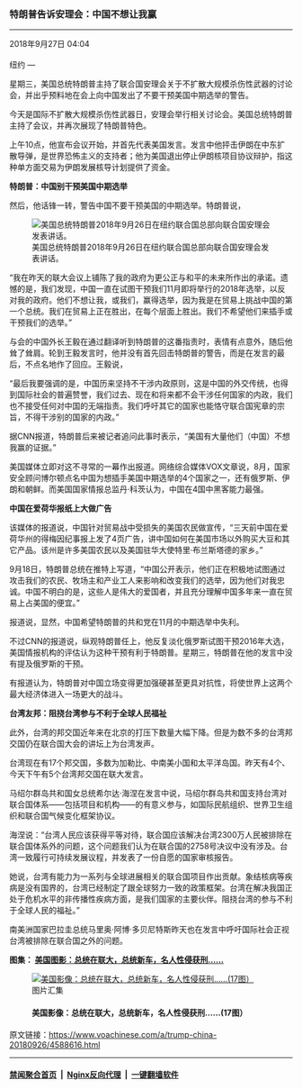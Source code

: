 ### 特朗普告诉安理会：中国不想让我赢
------------------------

<div class="published">
 <span class="date" title="中国时间">
  <time datetime="2018-09-27T04:04:26+08:00">
   2018年9月27日 04:04
  </time>
 </span>
</div>
<br/>
<div class="wsw">
 <span class="dateline">
  纽约 —
 </span>
 <p>
  星期三，美国总统特朗普主持了联合国安理会关于不扩散大规模杀伤性武器的讨论会，并出乎预料地在会上向中国发出了不要干预美国中期选举的警告。
 </p>
 <p>
  今天是国际不扩散大规模杀伤性武器日，安理会举行相关讨论会。美国总统特朗普主持了会议，并再次展现了特朗普特色。
 </p>
 <p>
  上午10点，他宣布会议开始，并首先代表美国发言。发言中他抨击伊朗在中东扩散导弹，是世界恐怖主义的支持者；他为美国退出停止伊朗核项目协议辩护，指这种单方面交易为伊朗发展核导计划提供了资金。
 </p>
 <p>
  <strong>
   特朗普：中国别干预美国中期选举
  </strong>
 </p>
 <p>
  然后，他话锋一转，警告中国不要干预美国的中期选举。特朗普说，
 </p>
 <div class="wsw__embed">
  <figure class="media-image js-media-expand">
   <div class="img-wrap">
    <div class="thumb">
     <img alt="美国总统特朗普2018年9月26日在纽约联合国总部向联合国安理会发表讲话。" src="https://gdb.voanews.com/2BB12E48-7FA7-4553-881D-F1D183658910_w250_r0_s.jpg"/>
    </div>
    <span class="ico ico-fullscreen ico--media-expand ico--rounded">
    </span>
   </div>
   <figcaption>
    <span class="caption">
     美国总统特朗普2018年9月26日在纽约联合国总部向联合国安理会发表讲话。
    </span>
   </figcaption>
  </figure>
 </div>
 <p>
  “我在昨天的联大会议上铺陈了我的政府为更公正与和平的未来所作出的承诺。遗憾的是，我们发现，中国一直在试图干预我们11月即将举行的2018年选举，以反对我的政府。他们不想让我，或我们，赢得选举，因为我是在贸易上挑战中国的第一个总统。我们在贸易上正在胜出，在每个层面上胜出。我们不希望他们来插手或干预我们的选举。”
 </p>
 <p>
  与会的中国外长王毅在通过翻译听到特朗普的这番指责时，表情有点意外，随后他耸了耸肩。轮到王毅发言时，他并没有首先回击特朗普的警告，而是在发言的最后，不点名地作了回应。王毅说，
 </p>
 <p>
  “最后我要强调的是，中国历来坚持不干涉内政原则，这是中国的外交传统，也得到国际社会的普遍赞誉，我们过去、现在和将来都不会干涉任何国家的内政，我们也不接受任何对中国的无端指责。我们呼吁其它的国家也能恪守联合国宪章的宗旨，不得干涉别的国家的内政。”
 </p>
 <p>
  据CNN报道，特朗普后来被记者追问此事时表示，“美国有大量他们（中国）不想我赢的证据。”
 </p>
 <p>
  美国媒体立即对这不寻常的一幕作出报道。网络综合媒体VOX文章说，8月，国家安全顾问博尔顿点名中国为想插手美国中期选举的4个国家之一，还有俄罗斯、伊朗和朝鲜。而美国国家情报总监丹·科茨认为，中国在4国中黑客能力最强。
 </p>
 <p>
  <strong>
   中国在爱荷华报纸上大做广告
  </strong>
 </p>
 <p>
  该媒体的报道说，中国针对贸易战中受损失的美国农民做宣传，“三天前中国在爱荷华州的得梅因纪事报上发了4页广告，讲中国如何在美国市场以外购买大豆和其它产品。该州是许多美国农民以及美国驻华大使特里·布兰斯塔德的家乡。”
 </p>
 <p>
  9月18日，特朗普总统在推特上写道，“中国公开表示，他们正在积极地试图通过攻击我们的农民、牧场主和产业工人来影响和改变我们的选举，因为他们对我忠诚。中国不明白的是，这些人是伟大的爱国者，并且充分理解中国多年来一直在贸易上占美国的便宜。”
 </p>
 <p>
  报道说，显然，中国希望特朗普的共和党在11月的中期选举中失利。
 </p>
 <p>
  不过CNN的报道说，纵观特朗普任上，他反复淡化俄罗斯试图干预2016年大选，美国情报机构的评估认为这种干预有利于特朗普。星期三，特朗普在他的发言中没有提及俄罗斯的干预。
 </p>
 <p>
  有报道认为，特朗普对中国立场变得更加强硬甚至更具对抗性，将使世界上这两个最大经济体进入一场更大的战斗。
 </p>
 <p>
  <strong>
   台湾友邦：阻挠台湾参与不利于全球人民福祉
  </strong>
 </p>
 <p>
  此外，台湾的邦交国近年来在北京的打压下数量大幅下降。但是为数不多的台湾邦交国仍在联合国大会的讲坛上为台湾发声。
 </p>
 <p>
  台湾现在有17个邦交国，多数为加勒比、中南美小国和太平洋岛国。昨天有4个、今天下午有5个台湾邦交国在联大发言。
 </p>
 <p>
  马绍尔群岛共和国女总统希尔达·海涅在发言中说，马绍尔群岛共和国支持台湾对联合国体系——包括项目和机构——的有意义参与，如国际民航组织、世界卫生组织和联合国气候变化框架协议。
 </p>
 <p>
  海涅说：“台湾人民应该获得平等对待，联合国应该解决台湾2300万人民被排除在联合国体系外的问题，这个问题我们认为在联合国的2758号决议中没有涉及。台湾一致履行可持续发展议程，并发表了一份自愿的国家审核报告。
 </p>
 <p>
  她说，台湾有能力为一系列与全球进展相关的联合国项目作出贡献。象结核病等疾病是没有国界的，台湾已经制定了跟全球努力一致的政策框架。台湾在解决我国正处于危机水平的非传播性疾病方面，是我们国家的主要伙伴。阻挠台湾的参与不利于全球人民的福祉。”
 </p>
 <p>
  南美洲国家巴拉圭总统马里奥·阿博·多贝尼特斯昨天也在发言中呼吁国际社会正视台湾被排除在联合国之外的问题。
 </p>
 <p>
  <strong>
   图集：
   <a class="wsw__a" href="https://www.voachinese.com/a/4588708.html">
    <span class="title">
     美国图影：总统在联大，总统新车，名人性侵获刑……
    </span>
   </a>
  </strong>
 </p>
 <div class="wsw__embed">
  <figure class="media-gallery-embed overlay-wrap js-media-expand" data-lbox-gallery="true" data-lbox-gallery-url="/a/4588708.html">
   <a href="https://www.voachinese.com/a/4588708.html" title="美国影像：总统在联大，总统新车，名人性侵获刑……(17图）">
    <div class="img-wrap">
     <div class="thumb thumb16_9">
      <img alt="美国影像：总统在联大，总统新车，名人性侵获刑……(17图）" src="https://gdb.voanews.com/EF1DB227-8521-4169-AD37-C1F7B3FC3DC9_w250_r1_s.jpg"/>
     </div>
     <span class="ico ico-gallery ico--media-type ico--xl">
     </span>
     <span class="ico ico-gallery ico--media-expand ico--rounded">
     </span>
    </div>
   </a>
   <figcaption class="d-flex flex-wrap overlay-content">
    <span class="label label--media label--inverted m-l-sm">
     图片汇集
    </span>
    <h4 class="title title--media title--inverted m-l-sm">
     美国影像：总统在联大，总统新车，名人性侵获刑……(17图）
    </h4>
   </figcaption>
   <div>
    <div data-lbox-gallery-item-src="https://gdb.voanews.com/EF1DB227-8521-4169-AD37-C1F7B3FC3DC9_w1024_q10_s.jpg" data-lbox-gallery-item-title="美国总统特朗普2018年9月26日在纽约联合国总部主持联合国安理会会议。上午10点，他宣布会议开始，并首先代表美国发言。他抨击伊朗在中东扩散导弹，是世界恐怖主义的支持者；他为美国退出伊朗核协议辩护，表示这种单方面交易为伊朗发展核导提供了资金。然后特朗普话锋一转，警告中国不要干预美国的中期选举。">
    </div>
    <div data-lbox-gallery-item-src="https://gdb.voanews.com/B665E5D3-9C30-44E6-AF59-1CF40BC4CA69_w1024_q10_s.jpg" data-lbox-gallery-item-title="在美国纽约市举行的联合国大会期间，美国第一夫人梅拉尼娅&amp;middot;特朗普在美国驻联合国代表团主办的招待会上发表主题为&amp;ldquo;成为最佳者&amp;rdquo;的演讲（2018年9月26日）。">
    </div>
    <div data-lbox-gallery-item-src="https://gdb.voanews.com/57F2393D-838A-4B4D-AA82-21D9DE4A7F9F_w1024_q10_s.jpg" data-lbox-gallery-item-title="2018年9月23日，美国总统特朗普抵达纽约之前，总统豪华轿车放置在曼哈顿市中心直升机场。 特朗普的新车是比较时尚的装甲豪华轿车，被称为&amp;ldquo;野兽&amp;rdquo;，特朗普在曼哈顿中城参加联合国大会，坐的就是这辆新车。">
    </div>
    <div data-lbox-gallery-item-src="https://gdb.voanews.com/0A6A0402-6C21-44FD-BE6B-7247B5FDF142_w1024_q10_s.jpg" data-lbox-gallery-item-title="2018年9月23日，美国总统特朗普抵达纽约之前，在曼哈顿市中心直升机场，特勤人员清洗总统豪华轿车。特朗普的新车是比较时尚的装甲豪华轿车，被称为&amp;ldquo;野兽&amp;rdquo;，特朗普在曼哈顿中城参加联合国大会，坐的就是这辆新车。">
    </div>
    <div data-lbox-gallery-item-src="https://gdb.voanews.com/9CF791B3-F796-4BB8-B6FD-14875F32C641_w1024_q10_s.jpg" data-lbox-gallery-item-title="美国著名喜剧演员比尔&amp;middot;考斯比在宾州诺里斯敦蒙哥马利郡法院参加了量刑听证后离开法庭（2018年9月25日） 。9月25日法官以暴力性侵罪判处考斯比3到10年监禁。被认定为&amp;ldquo;性暴力罪犯&amp;rdquo;意味着考斯比将被要求每季度向当局报告；他将上黑名单，名单发送给邻居和学校；他还必须终生接受强制性的咨询。在判决前，检察官要求判处考斯比5到10年监禁。他的辩护律师则要求判处软禁在家，理由是他年事已高，健康不佳，不太可能再犯罪，而且被指控的事年代久远，最晚的发生在2005年。考斯比曾主演1980年代的电视系列喜剧&amp;ldquo;考斯比秀&amp;rdquo;(The Cosby Show)，名动一时。">
    </div>
    <div data-lbox-gallery-item-src="https://gdb.voanews.com/FAD8517B-FBDF-48F8-BB7C-22CF70C5A91A_w1024_q10_s.jpg" data-lbox-gallery-item-title="安德里亚&amp;middot;康斯坦德（左）在记者会上（2015年9月12日）。考斯比因为2004年在其宾夕法尼亚州家中下药和性侵康斯坦德而被判犯有严重猥亵等三项重罪。康斯坦德等60多名妇女都指控考斯比性侵，但只有她的指控导致考斯比被定罪。">
    </div>
    <div data-lbox-gallery-item-src="https://gdb.voanews.com/39DD9999-FBCF-49A6-853E-27F4A0EE2322_w1024_q10_s.jpg" data-lbox-gallery-item-title="美国总统特朗普等高官2018年9月26日在纽约联合国总部的联合国安理会会议上。 他左侧是联合国秘书长安东尼奥&amp;middot;古特雷斯。特朗普说：&amp;ldquo;中国一直在试图干预我们11月即将举行的2018年选举，以反对我的政府。他们不想让我或我们赢得选举，因为我是在贸易上挑战中国的第一个总统。我们在贸易上正在胜出，在每个层面上胜出。我们不希望他们来插手或干预我们的选举。&amp;rdquo;">
    </div>
    <div data-lbox-gallery-item-src="https://gdb.voanews.com/A945074B-5B7A-4564-9A95-5DDA92B240E1_w1024_q10_s.jpg" data-lbox-gallery-item-title="中国外交部长王毅倾听美国总统特朗普2018年9月26日在纽约联合国总部向联合国安理会发表讲话。王毅在听到特朗普的上述指责时表情有点意外，随后他耸了耸肩。王毅在发言的最后，不点名地作了回应。他说：&amp;ldquo;中国历来坚持不干涉内政原则，这是中国的外交传统，也得到国际社会的普遍赞誉，我们过去、现在和将来都不会干涉任何国家的内政，我们也不接受任何对中国的无端指责。我们呼吁其它的国家也能恪守联合国宪章的宗旨，不得干涉别的国家的内政。&amp;rdquo;">
    </div>
    <div data-lbox-gallery-item-src="https://gdb.voanews.com/BE83B104-05C1-417F-B936-BC45EDE26B2A_w1024_q10_s.jpg" data-lbox-gallery-item-title="美国总统特朗普2018年9月25日在美国纽约联合国总部举行的第73届联合国大会上发表讲话。">
    </div>
    <div data-lbox-gallery-item-src="https://gdb.voanews.com/EC6653FD-1F27-4146-92C4-E46F0FB3EF5C_w1024_q10_s.jpg" data-lbox-gallery-item-title="在美国纽约市举行的联合国大会期间，美国第一夫人梅拉尼娅&amp;middot;特朗普在美国驻联合国代表团主办的招待会上发表主题为&amp;ldquo;成为最佳者&amp;rdquo;的演讲（2018年9月26日）。">
    </div>
    <div data-lbox-gallery-item-src="https://gdb.voanews.com/B97BFF75-3573-40B4-8742-DC843263D66F_w1024_q10_s.jpg" data-lbox-gallery-item-title="2018年9月25日，在纽约的特朗普国际酒店和塔楼前，抗议者游行，反对总统特朗普的政策，也反对他访问纽约市。">
    </div>
    <div data-lbox-gallery-item-src="https://gdb.voanews.com/205EE370-DE0F-47E2-AD74-9013EF42D81E_w1024_q10_s.jpg" data-lbox-gallery-item-title="2018年9月24日，美国空军&amp;ldquo;雷鸟三角洲&amp;rdquo;示范中队飞越旧金山金门大桥。这是雷鸟在参加加州首府航空展之后返回内利斯空军基地。">
    </div>
    <div data-lbox-gallery-item-src="https://gdb.voanews.com/34610F22-C295-496D-AD98-3CF10FD419F6_w1024_q10_s.jpg" data-lbox-gallery-item-title="为美国之音撰稿的美国名记者格莱塔&amp;middot;范&amp;middot;萨斯特伦（女）在美国众议院外交委员会听证会上作证。">
    </div>
    <div data-lbox-gallery-item-src="https://gdb.voanews.com/47C2C3B8-F7CC-4413-A780-C6E66C450ECD_w1024_q10_s.jpg" data-lbox-gallery-item-title="中国电动汽车初创公司NIO Inc.的车辆停在纽约证券交易所前面，以庆祝该公司于2018年9月12日在美国纽约首次公开募股（IPO）。">
    </div>
    <div data-lbox-gallery-item-src="https://gdb.voanews.com/9EDC06E8-A42C-4A88-8963-AB4A25AD5A93_w1024_q10_s.jpg" data-lbox-gallery-item-title="美国宇航员从太空站上拍摄的飓风佛罗伦斯的景象（2018年9月10日，美国宇航局图片）。">
    </div>
    <div data-lbox-gallery-item-src="https://gdb.voanews.com/309C965E-666D-44F5-801F-59CC2A7C6EF2_w1024_q10_s.jpg" data-lbox-gallery-item-title="在佛罗伦萨飓风到来之前，2018年9月11日，在维吉尼亚州维吉尼亚海滩，冲浪者下海。">
    </div>
    <div data-lbox-gallery-item-src="https://gdb.voanews.com/9192E4B5-F454-4FAC-A224-F8BBD2698418_w1024_q10_s.jpg" data-lbox-gallery-item-title="佛罗伦萨飓风逼近美国南卡罗来纳州的默特尔海滩，拉斯&amp;middot;刘易斯在沙滩上寻找贝壳。">
    </div>
   </div>
  </figure>
 </div>
</div>

原文链接：https://www.voachinese.com/a/trump-china-20180926/4588616.html


------------------------
#### [禁闻聚合首页](https://github.com/gfw-breaker/banned-news/blob/master/README.md) &nbsp;|&nbsp; [Nginx反向代理](https://github.com/gfw-breaker/open-proxy/blob/master/README.md) &nbsp;|&nbsp;  [一键翻墙软件](https://github.com/gfw-breaker/nogfw/blob/master/README.md)